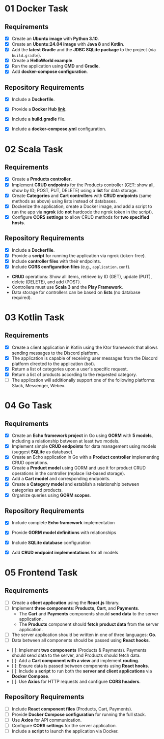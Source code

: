 # 01 Docker Task

## Requirements
- [x] Create an **Ubuntu image** with **Python 3.10**.
- [x] Create an **Ubuntu:24.04 image** with **Java 8** and **Kotlin**.
- [x] Add the **latest Gradle** and the **JDBC SQLite package** to the project (via `build.gradle`).
- [x] Create a **HelloWorld example**.
- [x] Run the application using **CMD** and **Gradle**.
- [x] Add **docker-compose configuration**.
## Repository Requirements
- [x] Include a **Dockerfile**.
- [x] Provide a **Docker Hub [link](https://hub.docker.com/repository/docker/afterhoursbilly/kotlin-gradle-java/general)**.
- [x] Include a **build.gradle** file.
- [x] Include a **docker-compose.yml** configuration.



# 02 Scala Task

## Requirements
- [x] Create a **Products controller**.  
- [x] Implement **CRUD endpoints** for the Products controller (GET: show all, show by ID; POST, PUT, DELETE) using a **list** for data storage.  
- [x] Create **Categories** and **Cart controllers** with **CRUD endpoints** (same methods as above) using lists instead of databases.  
- [x] Dockerize the application, create a Docker image, and add a script to run the app via **ngrok** (do **not** hardcode the ngrok token in the script).  
- [x] Configure **CORS settings** to allow CRUD methods for **two specified hosts**.  

## Repository Requirements
- [x] Include a **Dockerfile**.  
- [x] Provide a **script** for running the application via ngrok (token-free).  
- [x] Include **controller files** with their endpoints.  
- [x] Include **CORS configuration files** (e.g., `application.conf`).  
- **CRUD** operations: Show all items, retrieve by ID (GET), update (PUT), delete (DELETE), and add (POST).  
- Controllers must use **Scala 3** and the **Play Framework**.  
- Data storage for controllers can be based on **lists** (no database required).

# 03 Kotlin Task

## Requirements
- [x] Create a client application in Kotlin using the Ktor framework that allows sending messages to the Discord platform.
- [x] The application is capable of receiving user messages from the Discord platform directed to the application (bot).
- [x] Return a list of categories upon a user's specific request.
- [x] Return a list of products according to the requested category.
- [ ] The application will additionally support one of the following platforms: Slack, Messenger, Webex.

# 04 Go Task

## Requirements
- [x] Create an **Echo framework project** in Go using **GORM** with **5 models**, including a relationship between at least two models.
- [x] Implement simple **CRUD endpoints** for data management using models (suggest **SQLite** as database).
- [x] Create an Echo application in Go with a **Product controller** implementing CRUD operations.
- [x] Create a **Product model** using GORM and use it for product CRUD operations in the controller (replace list-based storage).
- [x] Add a **Cart model** and corresponding endpoints.
- [x] Create a **Category model** and establish a relationship between categories and products.
- [x] Organize queries using **GORM scopes**.

## Repository Requirements
- [x] Include complete **Echo framework** implementation
- [x] Provide **GORM model definitions** with relationships
- [x] Include **SQLite database** configuration
- [x] Add **CRUD endpoint implementations** for all models


# 05 Frontend Task

## Requirements
- [ ] Create a **client application** using the **React.js** library.
- [ ] Implement **three components**: **Products**, **Cart**, and **Payments**.
  - The **Cart** and **Payments** components should **send data** to the server application.
  - The **Products** component should **fetch product data** from the server application.
- [ ] The server application should be written in one of three languages: **Go**.
- [ ] Data between all components should be passed using **React hooks**.

- [ ]: Implement **two components** (Products & Payments). Payments should send data to the server, and Products should fetch data.
- [ ]: Add a **Cart component with a view** and implement **routing**.
- [ ]: Ensure data is passed between components using **React hooks**.
- [ ]: Include a **script** to run both the **server and client applications** via **Docker Compose**.
- [ ]: Use **Axios** for HTTP requests and configure **CORS headers**.

## Repository Requirements
- [ ] Include **React component files** (Products, Cart, Payments).
- [ ] Provide **Docker Compose configuration** for running the full stack.
- [ ] Use **Axios** for API communication.
- [ ] Configure **CORS settings** for the server application.
- [ ] Include a **script** to launch the application via Docker.